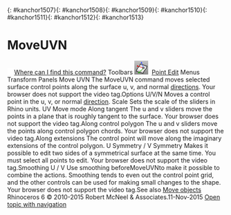 ---
---

{: #kanchor1507}{: #kanchor1508}{: #kanchor1509}{: #kanchor1510}{: #kanchor1511}{: #kanchor1512}{: #kanchor1513}
# MoveUVN
 [![images/transparent.gif](images/transparent.gif)Where can I find this command?](javascript:void(0);) Toolbars
![images/moveuvn.png](images/moveuvn.png) [Point Edit](point-edit-toolbar.html) 
Menus
Transform
Panels
Move UVN
The MoveUVN command moves selected surface control points along the surface u, v, and normal [directions](curvesurfacedirection.html).
Your browser does not support the video tag.Options
U/V/N
Moves a control point in the u, v, or normal [direction](curvesurfacedirection.html).
Scale
Sets the scale of the sliders in Rhino units.
UV Move mode
Along tangent
The u and v&#160;sliders move the points in a plane that is roughly tangent to the surface.
Your browser does not support the video tag.Along control polygon
The u and v&#160;sliders move the points along control polygon chords.
Your browser does not support the video tag.Along extensions
The control point will move along the imaginary extensions of the control polygon.
U Symmetry / V Symmetry
Makes it possible to edit two sides of a symmetrical surface at the same time. You must select all points to edit.
Your browser does not support the video tag.Smoothing U / V
Use smoothing beforeMoveUVNto make it possible to combine the actions. Smoothing tends to even out the control point grid, and the other controls can be used for making small changes to the shape.
Your browser does not support the video tag.See also
 [Move objects](sak-move.html) 
&#160;
&#160;
Rhinoceros 6 © 2010-2015 Robert McNeel &amp; Associates.11-Nov-2015
 [Open topic with navigation](moveuvn.html) 

